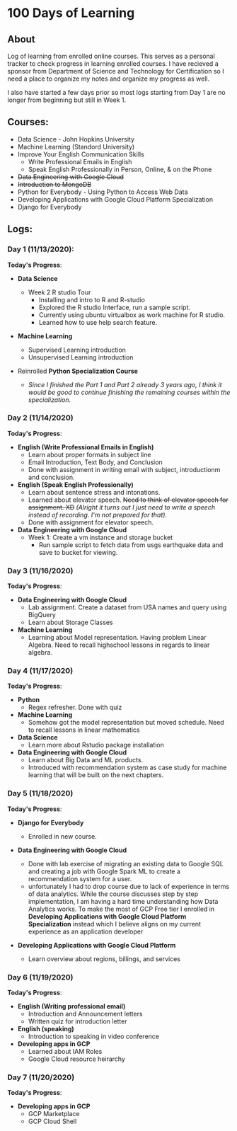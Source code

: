 # 100 Days of Learning 

## About
Log of learning from enrolled online courses. This serves as a personal tracker to check progress in learning enrolled courses. I have recieved a sponsor from Department of Science and Technology for Certification so I need a place to organize my notes and organize my progress as well. 

I also have started a few days prior so most logs starting from Day 1 are no longer from beginning but still in Week 1. 

## Courses: 
- Data Science - John Hopkins University
- Machine Learning (Standord University)
- Improve Your English Communication Skills 
    - Write Professional Emails in English 
    - Speak English Professionally in Person, Online, & on the Phone
- ~~Data Engineering with Google Cloud~~
- ~~Introduction to MongoDB~~
- Python for Everybody - Using Python to Access Web Data
- Developing Applications with Google Cloud Platform Specialization
- Django for Everybody
 
## Logs: 


### Day 1 (11/13/2020): 
**Today's Progress**: 
- **Data Science**
    - Week 2 R studio Tour
        - Installing and intro to R and R-studio
        - Explored the R studio Interface, run a sample script.
        - Currently using ubuntu virtualbox as work machine for R studio.
        - Learned how to use help search feature.
    
- **Machine Learning**
    - Supervised Learning introduction
    - Unsupervised Learning introduction
- Reinrolled **Python Specialization Course** 
    - *Since I finished the Part 1 and Part 2 already 3 years ago,  I think it would be good to continue finishing the remaining courses within the specialization.* 


### Day 2 (11/14/2020)
**Today's Progress**: 
- **English (Write Professional Emails in English)**
    - Learn about proper formats in subject line
    - Email Introduction, Text Body, and Conclusion
    - Done with assignment in writing email with subject, introductionm and conclusion.
- **English (Speak English Professionally)**
    - Learn about sentence stress and intonations.
    - Learned about elevator speech. ~~Need to think of elevator speech for assignment. XD~~ *(Alright it turns out I just need to write a speech instead of recording. I'm not prepared for that).*
    - Done with assignment for elevator speech. 
- **Data Engineering with Google Cloud**
    - Week 1: Create a vm instance and storage bucket
        - Run sample script to fetch data from usgs earthquake data and save to bucket for viewing. 

### Day 3 (11/16/2020)
**Today's Progress**: 
- **Data Engineering with Google Cloud**
    - Lab assignment. Create a dataset from USA names and query using BigQuery
    - Learn about Storage Classes 
- **Machine Learning** 
    - Learning about Model representation. Having problem Linear Algebra. Need to recall highschool lessons in regards to linear algebra.

### Day 4 (11/17/2020)
**Today's Progress**: 
- **Python**
    - Regex refresher. Done with quiz
- **Machine Learning** 
    - Somehow got the model representation but moved schedule. Need to recall lessons in linear mathematics
- **Data Science**
    - Learn more about Rstudio package installation
- **Data Engineering with Google Cloud**
    - Learn about Big Data and ML products.
    - Introduced with recommendation system as case study for machine learning that will be built on the next chapters. 
    
### Day 5 (11/18/2020)
**Today's Progress**: 
- **Django for Everybody**
    - Enrolled in new course. 
- **Data Engineering with Google Cloud**
    - Done with lab exercise of migrating an existing data to Google SQL and creating a job with Google Spark ML to create a recommendation system for a user.
    - unfortunately I had to drop course due to lack of experience in terms of data analytics. While the course discusses step by step implementation, I am having a hard time understanding how Data Analytics works. To make the most of GCP Free tier I enrolled in **Developing Applications with Google Cloud Platform Specialization** instead which I believe aligns on my current experience as an application developer

- **Developing Applications with Google Cloud Platform**
    - Learn overview about regions, billings, and services

### Day 6 (11/19/2020)
**Today's Progress**: 
- **English (Writing professional email)**
    - Introduction and Announcement letters
    - Written quiz for introduction letter
- **English (speaking)**
    - Introduction to speaking in video conference
- **Developing apps in GCP**
    - Learned about IAM Roles
    - Google Cloud resource heirarchy

### Day 7 (11/20/2020)
**Today's Progress**: 
- **Developing apps in GCP**
    - GCP Marketplace
    - GCP Cloud Shell